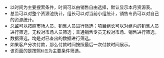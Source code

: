 - 以时间为主要搜索条件，时间可以由销售自由选择，默认显示本月资源表。
- 总监可以对整个资源池统计，组长可以对当前小组统计，销售专员可以对自己的资源统计。
- 总监可以按照市场人员、销售人员进行筛选；项目组长可以对组内的销售人员进行筛选，无权对市场人员筛选；普通销售专员无权对市场、销售进行筛选。
- 数据筛选，均是对已查出的数据进行筛选。
- 如果客户分次付款，那么付款时间按照最后一次付款时间展示。
- 该页面的是按照`标签`为主要条件筛选。